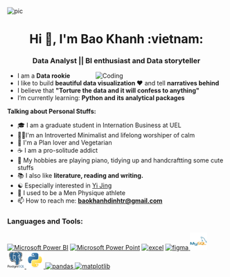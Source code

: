 <img align="Center" alt="pic" height="280" width="1000" src=https://user-images.githubusercontent.com/100661121/233310402-2803fdbd-50f5-435f-85e3-05518f0f842d.jpg>

<h1 align="center">Hi 👋, I'm Bao Khanh :vietnam:</h1>
<h3 align="center"> Data Analyst || BI enthusiast and Data storyteller </h3>
<img align="right" alt="Coding" width="300" src=https://user-images.githubusercontent.com/100661121/233270755-e4198ab4-9f05-4518-8181-819899668168.png>


- I am a **Data rookie**
- I like to build  **beautiful data visualization ❤️** and tell **narratives behind**
- I believe that **"Torture the data and it will confess to anything"**
- I’m currently learning: **Python and its analytical packages**


**Talking about Personal Stuffs:**

- :mortar_board: I am a graduate student in Internation Business at UEL
- :ok_man:I'm an Introverted Minimalist and lifelong worshiper of calm
- 🌱 I'm a Plan lover and Vegetarian
- :coffee: I am a pro-solitude addict
- :yellow_heart: My hobbies are playing piano, tidying up and handcraftting some cute stuffs
- :books: I also like **literature, reading and writing.** 
- :yin_yang: Especially interested in [Yi Jing](https://en.wikipedia.org/wiki/I_Ching)
- :muscle: I used to be a Men Physique athlete
- 📫 How to reach me: **baokhanhdinhtr@gmail.com** 


<h3 align="left">Languages and Tools:</h3>
</a> <a href="https://powerbi.microsoft.com/en/" target="_blank" rel="noreferrer"> <img src="https://upload.wikimedia.org/wikipedia/commons/thumb/c/cf/New_Power_BI_Logo.svg/600px-New_Power_BI_Logo.svg.png?20210102182532" alt="Microsoft Power BI" width="40" height="40"/></a></a> <a href="https://www.microsoft.com/en-us/microsoft-365/powerpoint" target="_blank" rel="noreferrer"> <img src="https://upload.wikimedia.org/wikipedia/commons/3/3b/Microsoft_PowerPoint_Logo.png" alt="Microsoft Power Point" width="40" height="40"/></a> <a href="https://www.microsoft.com/en-us/microsoft-365/excel" target="_blank" rel="noreferrer"> <img src="https://upload.wikimedia.org/wikipedia/commons/thumb/3/34/Microsoft_Office_Excel_%282019%E2%80%93present%29.svg/2203px-Microsoft_Office_Excel_%282019%E2%80%93present%29.svg.png" alt="excel" width="40" height="40"/></a> <a href="https://www.canva.com/" target="_blank" rel="noreferrer"> <img src="https://www.vectorlogo.zone/logos/canva/canva-icon.svg" alt="figma" width="40" height="40"/>  </a> <a href="https://www.mysql.com/" target="_blank" rel="noreferrer"> <img src="https://raw.githubusercontent.com/devicons/devicon/master/icons/mysql/mysql-original-wordmark.svg" alt="mysql" width="40" height="40"/> </a> <a href="https://www.postgresql.org" target="_blank" rel="noreferrer"> <img src="https://raw.githubusercontent.com/devicons/devicon/master/icons/postgresql/postgresql-original-wordmark.svg" alt="postgresql" width="40" height="40"/> </a> <a href="https://www.python.org" target="_blank" rel="noreferrer"> <img src="https://raw.githubusercontent.com/devicons/devicon/master/icons/python/python-original.svg" alt="python" width="40" height="40"/>
</a> <a href="https://pandas.pydata.org/" target="_blank" rel="noreferrer"> <img src="https://numfocus.org/wp-content/uploads/2016/07/pandas-logo-300.png" alt="pandas" width="40" height="40"/> </a> <a href="https://matplotlib.org/" target="_blank" rel="noreferrer"> <img src="https://matplotlib.org/_static/logo_light.svg" alt="matplotlib" width="40" height="40"/>
